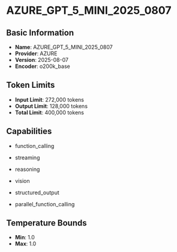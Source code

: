 # AZURE_GPT_5_MINI_2025_0807

## Basic Information
- **Name**: AZURE_GPT_5_MINI_2025_0807
- **Provider**: AZURE
- **Version**: 2025-08-07
- **Encoder**: o200k_base

## Token Limits
- **Input Limit**: 272,000 tokens
- **Output Limit**: 128,000 tokens
- **Total Limit**: 400,000 tokens

## Capabilities


- function_calling

- streaming

- reasoning

- vision

- structured_output

- parallel_function_calling





## Temperature Bounds

- **Min**: 1.0
- **Max**: 1.0


